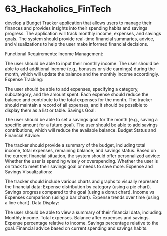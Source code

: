 # 63_Hackaholics_FinTech

develop a Budget Tracker application that allows users to manage their finances and provides insights into their spending habits and savings progress. The application will track monthly income, expenses, and savings goals. The system should provide real-time financial summaries, advice, and visualizations to help the user make informed financial decisions.

Functional Requirements:
Income Management:

The user should be able to input their monthly income.
The user should be able to add additional income (e.g., bonuses or side earnings) during the month, which will update the balance and the monthly income accordingly.
Expense Tracking:

The user should be able to add expenses, specifying a category, subcategory, and the amount spent.
Each expense should reduce the balance and contribute to the total expenses for the month.
The tracker should maintain a record of all expenses, and it should be possible to display them as a list or table.
Savings Goal:

The user should be able to set a savings goal for the month (e.g., saving a specific amount for a future goal).
The user should be able to add savings contributions, which will reduce the available balance.
Budget Status and Financial Advice:

The tracker should provide a summary of the budget, including total income, total expenses, remaining balance, and savings status.
Based on the current financial situation, the system should offer personalized advice:
Whether the user is spending wisely or overspending.
Whether the user is on track to meet their savings goal or needs to save more.
Expense and Savings Visualizations:

The tracker should include various charts and graphs to visually represent the financial data:
Expense distribution by category (using a pie chart).
Savings progress compared to the goal (using a donut chart).
Income vs Expenses comparison (using a bar chart).
Expense trends over time (using a line chart).
Data Display:

The user should be able to view a summary of their financial data, including:
Monthly income.
Total expenses.
Balance after expenses and savings.
Expense percentage relative to income.
Savings percentage relative to the goal.
Financial advice based on current spending and savings habits.
